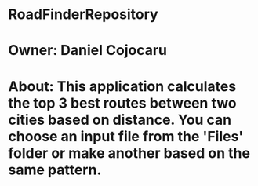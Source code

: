 # RoadFinderRepository
# Owner: Daniel Cojocaru

# About: This application calculates the top 3 best routes between two cities based on distance. You can choose an input file from the 'Files' folder or make another based on the same pattern.
